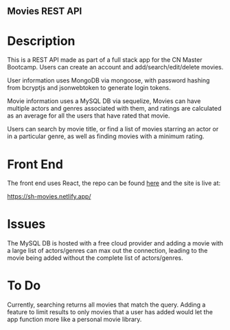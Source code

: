 ## Movies REST API

# Description

This is a REST API made as part of a full stack app for the CN Master Bootcamp. Users can create an account and add/search/edit/delete movies.

User information uses MongoDB via mongoose, with password hashing from bcryptjs and jsonwebtoken to generate login tokens.

Movie information uses a MySQL DB via sequelize, Movies can have multiple actors and genres associated with them, and ratings are calculated as an average for all the users that have rated that movie.

Users can search by movie title, or find a list of movies starring an actor or in a particular genre, as well as finding movies with a minimum rating.

# Front End

The front end uses React, the repo can be found [here](https://github.com/shard520/movies-react-app) and the site is live at:

https://sh-movies.netlify.app/

# Issues

The MySQL DB is hosted with a free cloud provider and adding a movie with a large list of actors/genres can max out the connection, leading to the movie being added without the complete list of actors/genres.

# To Do

Currently, searching returns all movies that match the query. Adding a feature to limit results to only movies that a user has added would let the app function more like a personal movie library.
